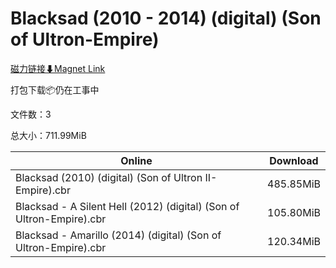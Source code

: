 # Blacksad (2010 - 2014) (digital) (Son of Ultron-Empire)

[磁力链接⬇Magnet Link](magnet:?xt=urn:btih:9f9df429422b9cb7cc8a81ac56ab704a4f7baf90&dn=Blacksad%20%282010%20-%202014%29%20%28digital%29%20%28Son%20of%20Ultron-Empire%29)

打包下载📦仍在工事中

文件数：3

总大小：711.99MiB

Online | Download
--- | ---
Blacksad (2010) (digital) (Son of Ultron II-Empire).cbr | 485.85MiB
Blacksad - A Silent Hell (2012) (digital) (Son of Ultron-Empire).cbr | 105.80MiB
Blacksad - Amarillo (2014) (digital) (Son of Ultron-Empire).cbr | 120.34MiB